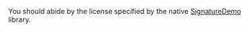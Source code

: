 
You should abide by the license specified by the native [SignatureDemo](https://github.com/jharwig/SignatureDemo/blob/master/LICENSE) library.